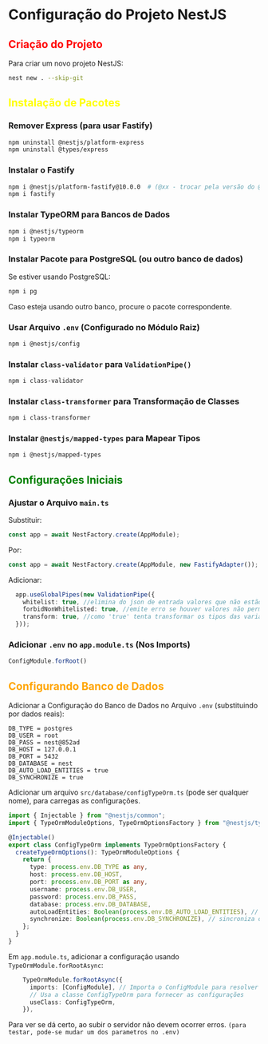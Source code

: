 # Configuração do Projeto NestJS

## <span style="color: red;">Criação do Projeto</span>

Para criar um novo projeto NestJS:
```sh
nest new . --skip-git
```

## <span style="color: yellow;">Instalação de Pacotes</span>

### Remover Express (para usar Fastify)
```sh
npm uninstall @nestjs/platform-express
npm uninstall @types/express
```

### Instalar o Fastify
```sh
npm i @nestjs/platform-fastify@10.0.0  # (@xx - trocar pela versão do @nestjs/common)
npm i fastify
```

### Instalar TypeORM para Bancos de Dados
```sh
npm i @nestjs/typeorm
npm i typeorm
```

### Instalar Pacote para PostgreSQL (ou outro banco de dados)
Se estiver usando PostgreSQL:
```sh
npm i pg
```
Caso esteja usando outro banco, procure o pacote correspondente.

### Usar Arquivo `.env` (Configurado no Módulo Raiz)
```sh
npm i @nestjs/config
```

### Instalar `class-validator` para `ValidationPipe()`
```sh
npm i class-validator
```

### Instalar `class-transformer` para Transformação de Classes
```sh
npm i class-transformer
```

### Instalar `@nestjs/mapped-types` para Mapear Tipos
```sh
npm i @nestjs/mapped-types
```

## <span style="color: green;">Configurações Iniciais</span>

### Ajustar o Arquivo `main.ts`
Substituir:
```ts
const app = await NestFactory.create(AppModule);
```
Por:
```ts
const app = await NestFactory.create(AppModule, new FastifyAdapter());
```

Adicionar:
```ts
  app.useGlobalPipes(new ValidationPipe({
    whitelist: true, //elimina do json de entrada valores que não estão no DTO
    forbidNonWhitelisted: true, //emite erro se houver valores não permitidos
    transform: true, //como 'true' tenta transformar os tipos das variáveis de entrada para os tipos definidos no DTO
  }));
```

### Adicionar `.env` no `app.module.ts` (Nos Imports)
```ts
ConfigModule.forRoot()
```
## <span style="color: orange;">Configurando Banco de Dados</span>
Adicionar a Configuração do Banco de Dados no Arquivo `.env` (substituindo por dados reais):
```env
DB_TYPE = postgres
DB_USER = root
DB_PASS = nest@852ad
DB_HOST = 127.0.0.1
DB_PORT = 5432
DB_DATABASE = nest
DB_AUTO_LOAD_ENTITIES = true
DB_SYNCHRONIZE = true
```

Adicionar um arquivo `src/database/configTypeOrm.ts` (pode ser qualquer nome), para carregas as configurações.
```ts
import { Injectable } from "@nestjs/common";
import { TypeOrmModuleOptions, TypeOrmOptionsFactory } from "@nestjs/typeorm";

@Injectable()
export class ConfigTypeOrm implements TypeOrmOptionsFactory {
  createTypeOrmOptions(): TypeOrmModuleOptions {
    return {
      type: process.env.DB_TYPE as any,
      host: process.env.DB_HOST,
      port: process.env.DB_PORT as any,
      username: process.env.DB_USER,
      password: process.env.DB_PASS,
      database: process.env.DB_DATABASE,
      autoLoadEntities: Boolean(process.env.DB_AUTO_LOAD_ENTITIES), // carrega automaticamente as entidades
      synchronize: Boolean(process.env.DB_SYNCHRONIZE), // sincroniza o banco de dados com as entidades (não usar em produção)
    };
  }
}
```

Em `app.module.ts`, adicionar a configuração usando `TypeOrmModule.forRootAsync`:
```ts
    TypeOrmModule.forRootAsync({
      imports: [ConfigModule], // Importa o ConfigModule para resolver dependências
      // Usa a classe ConfigTypeOrm para fornecer as configurações
      useClass: ConfigTypeOrm,
    }),
```

Para ver se dá certo, ao subir o servidor não devem ocorrer erros. `(para testar, pode-se mudar um dos parametros no .env)`
